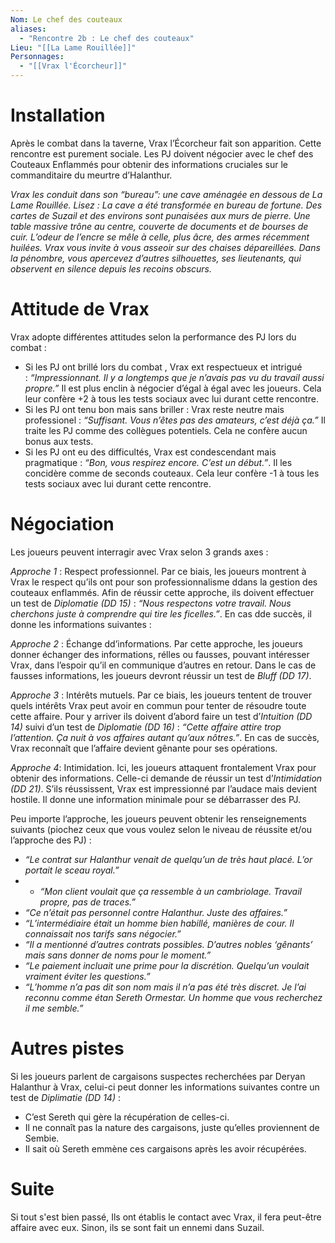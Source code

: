 ```yaml
---
Nom: Le chef des couteaux
aliases:
  - "Rencontre 2b : Le chef des couteaux"
Lieu: "[[La Lame Rouillée]]"
Personnages:
  - "[[Vrax l'Écorcheur]]"
---
```

# Installation
Après le combat dans la taverne, Vrax l’Écorcheur fait son apparition. Cette rencontre est purement sociale. Les PJ doivent négocier avec le chef des Couteaux Enflammés pour obtenir des informations cruciales sur le commanditaire du meurtre d’Halanthur.

*Vrax les conduit dans son “bureau”: une cave aménagée en dessous de La Lame Rouillée. Lisez :*
*La cave a été transformée en bureau de fortune. Des cartes de Suzail et des environs sont punaisées aux murs de pierre. Une table massive trône au centre, couverte de documents et de bourses de cuir. L’odeur de l’encre se mêle à celle, plus âcre, des armes récemment huilées.*
*Vrax vous invite à vous asseoir sur des chaises dépareillées. Dans la pénombre, vous apercevez d’autres silhouettes, ses lieutenants, qui observent en silence depuis les recoins obscurs.*

# Attitude de Vrax

Vrax adopte différentes attitudes selon la performance des PJ lors du combat :
- Si les PJ ont brillé lors du combat , Vrax ext respectueux et intrigué : _“Impressionnant. Il y a longtemps que je n’avais pas vu du travail aussi propre.”_ Il est plus enclin à négocier d’égal à égal avec les joueurs. Cela leur confère +2 à tous les tests sociaux avec lui durant cette rencontre.
- Si les PJ ont tenu bon mais sans briller : Vrax reste neutre mais professionel : _“Suffisant. Vous n’êtes pas des amateurs, c’est déjà ça.”_ Il traite les PJ comme des collègues potentiels. Cela ne confère aucun bonus aux tests.
- Si les PJ ont eu des difficultés, Vrax est condescendant mais pragmatique : _“Bon, vous respirez encore. C’est un début.”_. Il les concidère comme de seconds couteaux. Cela leur confère -1 à tous les tests sociaux avec lui durant cette rencontre.
# Négociation
Les joueurs peuvent interragir avec Vrax selon 3 grands axes :

_Approche 1_ : Respect professionnel. Par ce biais, les joueurs montrent à Vrax le respect qu’ils ont pour son professionnalisme ddans la gestion des couteaux enflammés. Afin de réussir cette approche, ils doivent effectuer un test de _Diplomatie (DD 15)_ : _“Nous respectons votre travail. Nous cherchons juste à comprendre qui tire les ficelles.”_. En cas dde succès, il donne les informations suivantes :

_Approche 2_ : Échange dd’informations. Par cette approche, les joueurs donner échanger des informations, rélles ou fausses, pouvant intéresser Vrax, dans l’espoir qu’il en communique d’autres en retour. Dans le cas de fausses informations, les joueurs devront réussir un test de _Bluff (DD 17)_.

_Approche 3_ : Intérêts mutuels. Par ce biais, les joueurs tentent de trouver quels intérêts Vrax peut avoir en commun pour tenter de résoudre toute cette affaire. Pour y arriver ils doivent d’abord faire un test d’_Intuition (DD 14)_ suivi d’un test de _Diplomatie (DD 16)_ : _“Cette affaire attire trop l’attention. Ça nuit à vos affaires autant qu’aux nôtres.”_. En cas de succès, Vrax reconnaît que l’affaire devient gênante pour ses opérations.

_Approche 4_: Intimidation. Ici, les joueurs attaquent frontalement Vrax pour obtenir des informations. Celle-ci demande de réussir un test d’_Intimidation (DD 21)_. S’ils réussissent, Vrax est impressionné par l’audace mais devient hostile. Il donne une information minimale pour se débarrasser des PJ.

Peu importe l’approche, les joueurs peuvent obtenir les renseignements suivants (piochez ceux que vous voulez selon le niveau de réussite et/ou l’approche des PJ) :
- _“Le contrat sur Halanthur venait de quelqu’un de très haut placé. L’or portait le sceau royal.”_
- - _“Mon client voulait que ça ressemble à un cambriolage. Travail propre, pas de traces.”_
- _“Ce n’était pas personnel contre Halanthur. Juste des affaires.”_
- _“L’intermédiaire était un homme bien habillé, manières de cour. Il connaissait nos tarifs sans négocier.”_
- _“Il a mentionné d’autres contrats possibles. D’autres nobles ‘gênants’ mais sans donner de noms pour le moment.”_
- _“Le paiement incluait une prime pour la discrétion. Quelqu’un voulait vraiment éviter les questions.”_
- _“L’homme n’a pas dit son nom mais il n’a pas été très discret. Je l’ai reconnu comme étan Sereth Ormestar. Un homme que vous recherchez il me semble.”_

# Autres pistes

Si les joueurs parlent de cargaisons suspectes recherchées par Deryan Halanthur à Vrax, celui-ci peut donner les informations suivantes contre un test de _Diplimatie (DD 14)_ :
- C’est Sereth qui gère la récupération de celles-ci.
- Il ne connaît pas la nature des cargaisons, juste qu’elles proviennent de Sembie.
- Il sait où Sereth emmène ces cargaisons après les avoir récupérées.

# Suite

Si tout s'est bien passé, Ils ont établis le contact avec Vrax, il fera peut-être affaire avec eux.
Sinon, ils se sont fait un ennemi dans Suzail.


